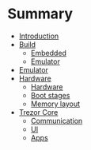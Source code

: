 # Summary

- [Introduction](intro.md)
- [Build](build/index.md)
  - [Embedded](build/embedded.md)
  - [Emulator](build/emulator.md)
- [Emulator](emulator/index.md)
- [Hardware](hardware/index.md)
  - [Hardware](hardware/hardware.md)
  - [Boot stages](hardware/boot.md)
  - [Memory layout](hardware/memory.md)
- [Trezor Core](src/index.md)
  - [Communication](src/communication.md)
  - [UI](src/ui.md)
  - [Apps](src/apps.md)
  <!-- - [Loop](src/apps.md) -->
  <!-- - [Workflow](src/apps.md) -->
  <!-- - [Boot](src/apps.md) -->
  <!-- - [Main.py](main.py)
- [Tests](tests/index.md)
